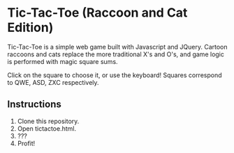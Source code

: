 # Tic-Tac-Toe (Raccoon and Cat Edition)

Tic-Tac-Toe is a simple web game built with Javascript and JQuery. Cartoon
raccoons and cats replace the more traditional X's and O's, and game logic is
performed with magic square sums.

Click on the square to choose it, or use the keyboard! Squares correspond to
QWE, ASD, ZXC respectively.

## Instructions

1. Clone this repository.
2. Open tictactoe.html.
3. ???
4. Profit!
